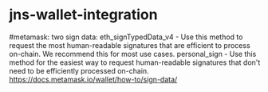# jns-wallet-integration

#metamask:
two sign data:
eth_signTypedData_v4 - Use this method to request the most human-readable signatures that are efficient to process on-chain. We recommend this for most use cases.
personal_sign - Use this method for the easiest way to request human-readable signatures that don't need to be efficiently processed on-chain.
https://docs.metamask.io/wallet/how-to/sign-data/
